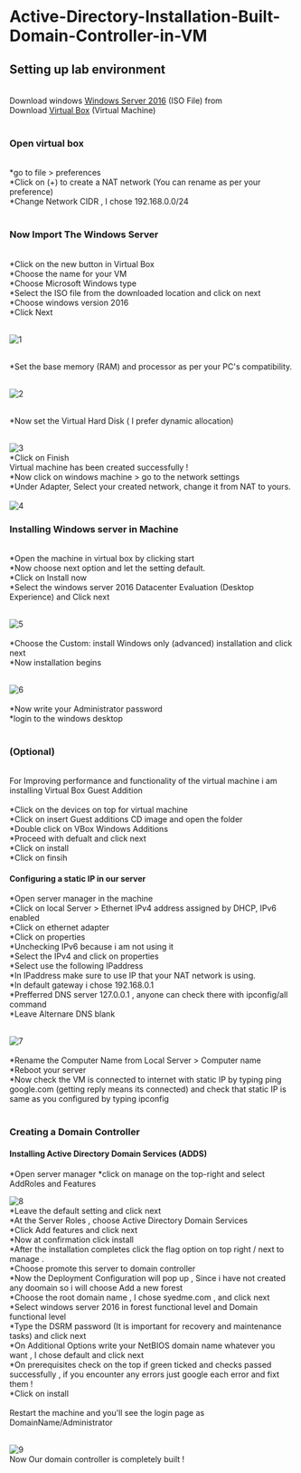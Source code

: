 # Active-Directory-Installation-Built-Domain-Controller-in-VM

<h2> Setting up lab environment</h2> <br>
  Download windows <a href="https://www.microsoft.com/en-us/evalcenter/download-windows-server-2016" target="_blank">Windows Server 2016</a>  (ISO File) from <br>
  Download <a href="https://www.virtualbox.org/wiki/Downloads" target="_blank">Virtual Box</a> (Virtual Machine) <br> 
  
  <br>
  
  <h3><b>Open virtual box</b></h3> <br>
    *go to file > preferences <br>
    *Click on (+) to create a NAT network (You can rename as per your preference) <br> 
    *Change Network CIDR , I chose 192.168.0.0/24 <br> 
    <br>
  <h3><b>Now Import The Windows Server</b></h3> <br>
    *Click on the new button in Virtual Box <br>
    *Choose the name for your VM <br>
    *Choose Microsoft Windows type <br>
    *Select the ISO file from the downloaded location and click on next <br>
    *Choose windows version 2016 <br>
    *Click Next  <br>
    <br>
    
![1](https://github.com/user-attachments/assets/9ee0d9ed-1211-491d-87b7-9ed0efee0e43)

<br>
    *Set the base memory (RAM) and processor as per your PC's compatibility.<br>
    <br>
    
![2](https://github.com/user-attachments/assets/3ff00bc7-ad3b-4c7d-8dc5-fbaf6980c7e3)

<br>
    *Now set the Virtual Hard Disk ( I prefer dynamic allocation) <br>
    <br>
    
![3](https://github.com/user-attachments/assets/accbfb2e-586c-45db-9275-746241b642d5)
<br>
    *Click on Finish <br>
  Virtual machine has been created successfully ! <br>
    *Now click on windows machine > go to the network settings <br>
    *Under Adapter, Select your created network, change it from NAT to yours. <br>
    <br>![4](https://github.com/user-attachments/assets/d0929fa3-449f-4291-aba0-3bbd39d9beb1)
    <br>
<h3><b>Installing Windows server in Machine</b></h3> <br>
    *Open the machine in virtual box by clicking start<br>
    *Now choose next option and let the setting default.<br>
    *Click on Install now<br>
    *Select the windows server 2016 Datacenter Evaluation (Desktop Experience) and Click next <br>
    <br>
    
![5](https://github.com/user-attachments/assets/bf48cb14-9071-4dea-a417-bb2efc97b53e) <br>
<br>
    *Choose the Custom: install Windows only (advanced) installation and click next <br>
    *Now installation begins <br>
    <br>
    
![6](https://github.com/user-attachments/assets/277bb9ca-0a81-49c0-9aaa-6e22e7ae3acd) <br>
<br>
    *Now write your Administrator password <br>
    *login to the windows desktop <br>
    <br>
  <h3><b>(Optional)</b></h3> <br>
    For Improving performance and functionality of the virtual machine i am installing Virtual Box Guest Addition <br>
    <br>
    *Click on the devices on top for virtual machine <br>
    *Click on insert Guest additions CD image and open the folder <br>
    *Double click on VBox Windows Additions <br>
    *Proceed with defualt and click next <br>
    *Click on install <br>
    *Click on finsih <br>
<h4><b>Configuring a static IP in our server</b></h4>
    *Open server manager in the machine <br>
    *Click on local Server > Ethernet IPv4 address assigned by DHCP, IPv6 enabled <br>
    *Click on ethernet adapter <br>
    *Click on properties <br>
    *Unchecking IPv6 because i am not using it <br>
    *Select the IPv4 and click on properties <br>
    *Select use the following IPaddress <br>
    *In IPaddress make sure to use IP that your NAT network is using.<br>
    *In default gateway i chose 192.168.0.1 <br>
    *Prefferred DNS server 127.0.0.1 , anyone can check there with ipconfig/all command <br>
    *Leave Alternare DNS blank <br>
    <br>
    
![7](https://github.com/user-attachments/assets/c753f11e-cefd-497a-b0e5-5e00a2444ba0) <br>
<br>
    *Rename the Computer Name from Local Server > Computer name <br>
    *Reboot your server <br>
    *Now check the VM is connected to internet with static IP by typing ping google.com (getting reply means its connected) and check that static IP is same as you configured by typing ipconfig <br>
    <br>
<h3><b>Creating a Domain Controller</b></h3>
    <h4><b>Installing Active Directory Domain Services (ADDS)</b></h4>
    *Open server manager
    *click on manage on the top-right and select AddRoles and Features <br>
    
![8](https://github.com/user-attachments/assets/93e52f1c-1208-4c36-8469-c58f00e2d31b)
<br>
    *Leave the default setting and click next <br>
    *At the Server Roles , choose Active Directory Domain Services <br>
    *Click Add features and click next <br>
    *Now at confirmation click install <br>
    *After the installation completes click the flag option on top right / next to manage . <br>
    *Choose promote this server to domain controller <br>
    *Now the Deployment Configuration will pop up , Since i have not created any doomain so i will choose Add a new forest <br>
    *Choose the root domain name , I chose syedme.com , and click next <br>
    *Select windows server 2016 in forest functional level and Domain functional level <br>
    *Type the DSRM password (It is important for recovery and maintenance tasks) and click next <br>
    *On Additional Options write your NetBIOS domain name whatever you want , I chose default and click next <br>
    *On prerequisites check on the top if green ticked and checks passed successfully , if you encounter any errors just google each error and fixt them ! <br>
    *Click on install <br>
    <br>
    Restart the machine and you'll see the login page as DomainName/Administrator <br>
    <br>
    
![9](https://github.com/user-attachments/assets/11221832-ef97-44c5-bbec-4718791a711c)
<br>
Now Our domain controller is completely built !

    


    
